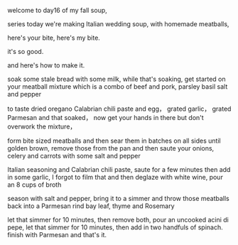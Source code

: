 
welcome to day16 of my fall soup,

<!-- 系列节目中，今天我们要做意大利婚礼汤，搭配自制肉丸。 -->
series today we're making Italian wedding soup, with homemade meatballs,

here's your bite, here's my bite.

it's so good.

and here's how to make it.

<!-- 把一些陈面包泡在牛奶里。在面包浸泡的时候，就可以着手准备肉丸的馅料了，馅料是牛肉和猪肉的混合，再加上欧芹、罗勒、盐和胡椒。
soak 的音标：英 [səʊk]；美 [soʊk] 浸泡：常指将某物浸在液体中.
“stale” 常见词性为形容词，音标：英 [steɪl]；美 [steɪl]（食物）不新鲜的，变味的：指原本新鲜的食物，因放置时间过长，失去了原有的味道、口感或品质.
“while that's soaking” 常见的意思是 “在那个浸泡着的时候” 
“a combo of” 意思是 “…… 的组合；…… 的混合” ，“combo” 是 “combination” 的缩写
combo 的音标：英 [ˈkɒmbəʊ]；美 [ˈkɑːmboʊ]。
“parsley” 音标：英 [ˈpɑːsli]；美 [ˈpɑːrsli] 。它是名词，意为 “欧芹”
“basil” 音标：英 [ˈbæzl]；美 [ˈbæzl] ，作名词时，意为 “罗勒” ，是一种香草植物。
 -->
soak some stale bread with some milk, while that's soaking, get started on your meatball mixture which is a combo of beef and pork, parsley basil salt and pepper 

<!-- 根据口味加入干牛至叶、卡拉布里亚辣椒酱、鸡蛋、磨碎的大蒜、磨碎的帕尔马干酪，还有已经泡好（的面包）。现在用手搅拌，但不要过度搅拌馅料。
“oregano” 的音标：英 [ˌɒrɪˈɡɑːnəʊ]；美 [ˌɔːrɪˈɡænoʊ] 。它是名词，意为 “牛至”，是一种常见的香草。
“Calabrian” 的音标是：英 [kəˈlæbrɪən]；美 [kəˈleɪbrɪən]：表示 “（意大利西南部）卡拉布里亚的”“卡拉布里亚人的”“卡拉布里亚方言的”“（地质学）卡拉布里亚阶的”。
“chili” 辣椒：尤指干辣椒、辣椒粉或红辣椒
“paste” 常见词性为名词和动词，含义丰富，具体如下：糊状物：如牙膏、糨糊等膏状物质, 酱。
“grated” 的音标：英 [ˈɡreɪtɪd]；美 [ˈɡreɪtɪd]磨碎的：常指将食物通过磨具磨成碎屑状
Parmesan 的音标：英 [ˌpɑːmɪˈzæn]，美 [ˌpɑːrmɪˈzæn] 指帕尔马干酪，这是一种源自意大利帕尔马地区的硬质奶酪，具有浓郁的风味，常用于意大利菜肴中，如磨碎后撒在意大利面、披萨上增添风味。
 -->
to taste dried oregano Calabrian chili paste and egg， grated garlic， grated Parmesan and that soaked， now get your hands in there but don't overwork the mixture， 

<!-- 做成一口大小的肉丸，然后分批将肉丸各个面煎至金黄色。把煎好的肉丸从锅里盛出，接着用一些盐和胡椒炒洋葱、芹菜和胡萝卜。
“sear” 的音标：英 [sɪə(r)]；美 [sɪr]（高温）烧灼；烫焦：指用高温快速地烧、烤某物表面，使其变色或变硬
“batches” 是 “batch” 的复数形式，音标：英 [bætʃɪz]；美 [bætʃɪz] （面包等的）一炉：用于描述烘焙食品一次烘焙的量 .
“golden brown” 常见意思为 “金棕色的；黄棕色的；金黄色的”
“saute” ：英 [ˈsəʊteɪ]；美 [soʊˈteɪ] ，意为 “炒；煎；嫩煎” ，指在少量热油中快速翻炒食物。
 -->
form bite sized meatballs and then sear them in batches on all sides until golden brown, remove those from the pan and then saute your onions, celery and carrots with some salt and pepper 

<!-- 加入意大利调味料和卡拉布里亚辣椒酱，翻炒几分钟，然后加入一些大蒜（我忘了拍摄这一步），接着用白葡萄酒润锅，倒入 8 杯高汤。
“film that” 常见的意思是 “拍摄那个（过程 / 场景）” ，这里 “film” 作动词，意为 “拍摄，录制”
“deglaze” 的音标：英 [ˌdiːˈɡleɪz]；美 [ˌdiːˈɡleɪz] ，作动词，常见释义为 **（烹饪时）用液体将（锅底的）焦屑溶入汤汁 ** 在烹饪过程中，当食物在锅中煎炒后，锅底往往会留下一些焦香的残留物，此时加入酒、汤汁或水等液体，通过加热搅拌，使这些焦香物质溶解并融入液体中，从而为菜肴增添丰富的风味.
 -->
Italian seasoning and Calabrian chili paste, saute for a few minutes then add in some garlic, I forgot to film that and then deglaze with white wine, pour an 8 cups of broth

<!-- 用盐和胡椒调味，将其煮至微沸，再把那些肉丸放回锅中。然后放入一块帕尔马干酪外皮、一片月桂叶、百里香和迷迭香。
“simmer” 的音标：英 [ˈsɪmə(r)]；美 [ˈsɪmər]（使）文火慢煮；煨：指将液体或食物以较低温度，在即将沸腾但未完全沸腾的状态下进行烹饪。
“Parmesan” 的音标：英 [ˌpɑːmɪˈzæn]；美 [ˈpɑːrməˌzæn]它的常见释义为帕尔马干酪，是一种用脱脂乳制成的坚硬的意大利干酪
rind 的音标：英 [raɪnd]；美 [raɪnd] （水果、干酪等的）外皮：例如柑橘类水果的外皮，或某些干酪外层较硬的表皮。
“thyme” 的音标：英 [taɪm]；美 [taɪm] ，作名词，意为百里香.
“Rosemary” 的音标：英 [ˈrəʊzməri]；美 [ˈroʊzmeri] 。该词指 “迷迭香”，是一种常见的香草，在烹饪中常被用于增添风味，同时在文化和医药领域也有一定意义 
 -->
season with salt and pepper, bring it to a simmer and  throw those meatballs back into  a Parmesan rind bay leaf, thyme and Rosemary 

<!-- 让它小火慢炖 10 分钟，然后把（帕尔马干酪外皮和月桂叶等）两者都捞出来，倒入未煮过的意大利细面粒，再让它小火慢炖 10 分钟，接着加入两把菠菜，最后撒上帕尔马干酪，这样就完成了。
“acini di pepe” 源自意大利语，读音：英 [ˌætʃiːniː diː ˈpeɪpeɪ]，美 [ˌɑːtʃiːniː diː ˈpeɪpeɪ] 。它在烹饪领域指一种外形类似胡椒粒的细小意大利面，常被译为意大利细面粒 
 -->
let that simmer for 10 minutes, then remove both, pour an uncooked acini di pepe, let that simmer for 10 minutes, then add in two handfuls of spinach. finish with Parmesan and that's it.